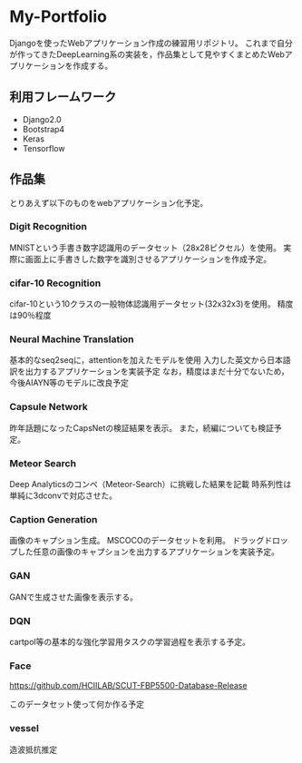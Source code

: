 # My-Portfolio
Djangoを使ったWebアプリケーション作成の練習用リポジトリ。
これまで自分が作ってきたDeepLearning系の実装を，作品集として見やすくまとめたWebアプリケーションを作成する。


## 利用フレームワーク
- Django2.0
- Bootstrap4
- Keras
- Tensorflow

## 作品集
とりあえず以下のものをwebアプリケーション化予定。

### Digit Recognition
MNISTという手書き数字認識用のデータセット（28x28ピクセル）を使用。
実際に画面上に手書きした数字を識別させるアプリケーションを作成予定。

### cifar-10 Recognition
cifar-10という10クラスの一般物体認識用データセット(32x32x3)を使用。
精度は90％程度

### Neural Machine Translation
基本的なseq2seqに，attentionを加えたモデルを使用
入力した英文から日本語訳を出力するアプリケーションを実装予定
なお，精度はまだ十分でないため，今後AIAYN等のモデルに改良予定

### Capsule Network
昨年話題になったCapsNetの検証結果を表示。
また，続編についても検証予定。

### Meteor Search
Deep Analyticsのコンペ（Meteor-Search）に挑戦した結果を記載
時系列性は単純に3dconvで対応させた。

### Caption Generation
画像のキャプション生成。
MSCOCOのデータセットを利用。
ドラッグドロップした任意の画像のキャプションを出力するアプリケーションを実装予定。

### GAN
GANで生成させた画像を表示する。

### DQN
cartpol等の基本的な強化学習用タスクの学習過程を表示する予定。

### Face
https://github.com/HCIILAB/SCUT-FBP5500-Database-Release

このデータセット使って何か作る予定

### vessel
造波抵抗推定
